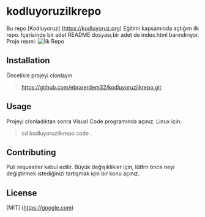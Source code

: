 # kodluyoruzilkrepo
Bu repo [Kodluyoruz] (https://kodluyoruz.org) Eğitimi kapsamında açtığım ilk repo. İçerisinde bir adet README dosyası,bir adet de index.html barındırıyor.
Proje resmi:
![İlk Repo](./img.png)

## Installation
Öncelikle projeyi clonlayın

>https://github.com/ebrarerdem32/kodluyoruzilkrepo.git

## Usage

Projeyi clonladıktan sonra Visual Code programında açınız.
Linux için:
>cd kodluyoruzilkrepo
>code .

## Contributing

Pull requestler kabul edilir. Büyük değişiklikler için, lütfrn önce neyi değiştirmek istediğinizi tartışmak için bir konu açınız.

## License
[MIT] (https://google.com)
